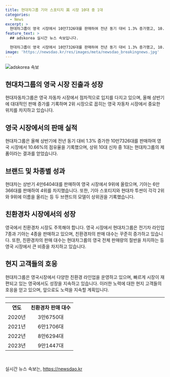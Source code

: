 ```yaml
---
title: 현대차그룹 기아 스포티지 英 시장 10대 중 1대
categories:
  - News
excerpt: >
  현대차그룹이 영국 시장에서 10만7326대를 판매하여 전년 동기 대비 1.3% 증가했고, 10.66%의 시장 점유율을 기록했다. 이는 3년 연속 10%대를 유지하는 것으로, 영국에서 현대차그룹의 입지가 높아지고 있는 것을 보여준다. 브랜드별로 현대차, 기아, 제네시스의 판매량과 모델별 순위가 소개되었으며, 친환경차 시장에서도 9.0% 증가한 것으로 나타났다. 이에 관계자는 영국 시장에서의 성장을 높이 평가하고 더 많은 노력을 기울일 것이라 밝혔다. (단어 수: 134)
feature_text: >
  ## adskorea 실시간 뉴스 속보입니다.

  현대차그룹이 영국 시장에서 10만7326대를 판매하여 전년 동기 대비 1.3% 증가했고, 10.66%의 시장 점유율을 기록했다. 이는 3년 연속 10%대를 유지하는 것으로, 영국에서 현대차그룹의 입지가 높아지고 있는 것을 보여준다. 브랜드별로 현대차, 기아, 제네시스의 판매량과 모델별 순위가 소개되었으며, 친환경차 시장에서도 9.0% 증가한 것으로 나타났다. 이에 관계자는 영국 시장에서의 성장을 높이 평가하고 더 많은 노력을 기울일 것이라 밝혔다. (단어 수: 134)
image: 'https://newsdao.kr/res/images/meta/newsdao_breakingnews.jpg'
---
```


<p><img src="https://newsdao.kr/res/images/meta/newsdao_breakingnews.jpg" alt="adskorea 속보" /></p>

<h2 data-ke-size="size26">현대차그룹의 영국 시장 진출과 성장</h2>

<p data-ke-size="size16">현대자동차그룹은 영국 자동차 시장에서 점차적으로 입지를 다지고 있으며, 올해 상반기에 대대적인 판매 증가를 기록하며 2위 시장으로 꼽히는 영국 자동차 시장에서 중요한 위치를 차지하고 있습니다.</p>

<h2 data-ke-size="size26">영국 시장에서의 판매 실적</h2>

<p data-ke-size="size16">현대차그룹은 올해 상반기에 전년 동기 대비 1.3% 증가한 10만7326대를 판매하여 영국 시장에서 10.66%의 점유율을 기록했으며, 상위 10대 신차 중 1대는 현대차그룹의 제품이라는 결과를 얻었습니다.</p>

<h2 data-ke-size="size26">브랜드 및 차종별 성과</h2>

<p data-ke-size="size16">현대차는 상반기 4만6404대를 판매하여 영국 시장에서 9위에 올랐으며, 기아는 6만366대를 판매하여 4위를 차지했습니다. 또한, 기아 스포티지와 현대차 투싼이 각각 2위와 9위에 이름을 올리는 등 두 브랜드의 모델이 상위권을 기록했습니다.</p>

<h2 data-ke-size="size26">친환경차 시장에서의 성장</h2>

<p data-ke-size="size16">영국에서 친환경차 시장도 주목해야 합니다. 영국 시장에서 현대차그룹은 전기차 라인업 7종과 기아는 4종을 판매하고 있으며, 친환경차의 판매 대수는 꾸준히 증가하고 있습니다. 또한, 친환경차의 판매 대수는 현대차그룹의 영국 전체 판매량의 절반을 차지하는 등 영국 시장에서 큰 비중을 차지하고 있습니다.</p>

<h2 data-ke-size="size26">현지 고객들의 호응</h2>

<p data-ke-size="size16">현대차그룹은 영국시장에서 다양한 친환경 라인업을 운영하고 있으며, 빠르게 시장이 재편되고 있는 영국에서도 성장을 지속하고 있습니다. 이러한 노력에 대한 현지 고객들의 호응을 얻고 있으며, 앞으로도 노력을 지속할 계획입니다.</p>

<hr>

<table>
    <tr>
        <td style="text-align: center; height: 17px;"><b>연도</b></td>
        <td style="text-align: center; height: 17px;"><b>친환경차 판매 대수</b></td>
    </tr>
    <tr>
        <td style="text-align: center; height: 17px;">2020년</td>
        <td style="text-align: center; height: 17px;">3만6750대</td>
    </tr>
    <tr>
        <td style="text-align: center; height: 17px;">2021년</td>
        <td style="text-align: center; height: 17px;">6만1706대</td>
    </tr>
    <tr>
        <td style="text-align: center; height: 17px;">2022년</td>
        <td style="text-align: center; height: 17px;">8만6294대</td>
    </tr>
    <tr>
        <td style="text-align: center; height: 17px;">2023년</td>
        <td style="text-align: center; height: 17px;">9만1447대</td>
    </tr>
</table>

<p data-ke-size="size16">&nbsp;</p>
실시간 뉴스 속보는, <a href="https://newsdao.kr" rel="dofollow">https://newsdao.kr</a>


